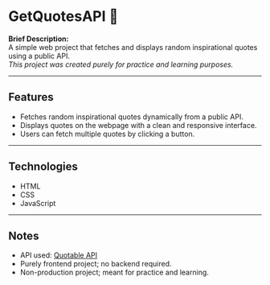 # GetQuotesAPI 💬

**Brief Description:**  
A simple web project that fetches and displays random inspirational quotes using a public API.  
*This project was created purely for practice and learning purposes.*

---

## **Features**
- Fetches random inspirational quotes dynamically from a public API.  
- Displays quotes on the webpage with a clean and responsive interface.  
- Users can fetch multiple quotes by clicking a button.  

---

## **Technologies**
- HTML  
- CSS  
- JavaScript  

---

## **Notes**
- API used: [Quotable API](https://api.quotable.io/random)  
- Purely frontend project; no backend required.  
- Non-production project; meant for practice and learning.  

